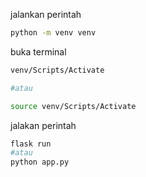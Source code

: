 
jalankan perintah 
```bash
python -m venv venv
```
buka terminal

```bash
venv/Scripts/Activate

#atau

source venv/Scripts/Activate
```

jalakan perintah

```bash
flask run
#atau
python app.py
```
